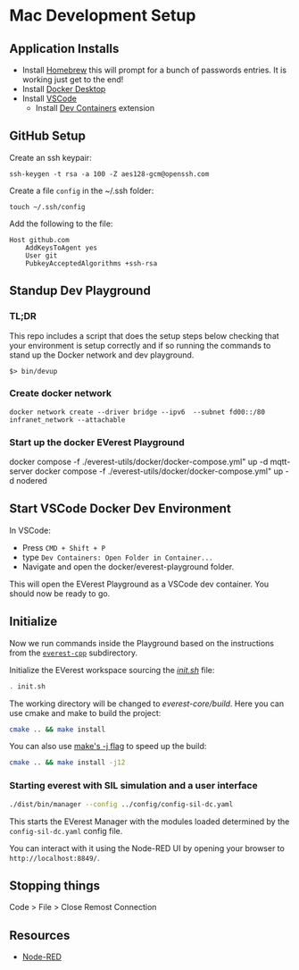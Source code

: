 # Mac Development Setup

## Application Installs

* Install [Homebrew](https://brew.sh/) this will prompt for a bunch of passwords entries. It is working just get to the end!
* Install [Docker Desktop](https://docs.docker.com/desktop/install/mac-install/)
* Install [VSCode](https://formulae.brew.sh/cask/visual-studio-code)
    * Install [Dev Containers](https://marketplace.visualstudio.com/items?itemName=ms-vscode-remote.remote-containers) extension

## GitHub Setup

Create an ssh keypair:

```
ssh-keygen -t rsa -a 100 -Z aes128-gcm@openssh.com
```

Create a file `config` in the ~/.ssh folder:

```
touch ~/.ssh/config
```

Add the following to the file:

```
Host github.com
    AddKeysToAgent yes
    User git
    PubkeyAcceptedAlgorithms +ssh-rsa
```

## Standup Dev Playground

### TL;DR

This repo includes a script that does the setup steps below checking that your environment is setup correctly 
and if so running the commands to stand up the Docker network and dev playground.

```shell
$> bin/devup
```

### Create docker network

```
docker network create --driver bridge --ipv6  --subnet fd00::/80 infranet_network --attachable
```

### Start up the docker EVerest Playground

docker compose -f ./everest-utils/docker/docker-compose.yml" up -d mqtt-server 
docker compose -f ./everest-utils/docker/docker-compose.yml" up -d nodered

## Start VSCode Docker Dev Environment

In VSCode:

* Press `CMD + Shift + P`
* type `Dev Containers: Open Folder in Container...`
* Navigate and open the docker/everest-playground folder. 

This will open the EVerest Playground as a VSCode dev container. You should now be ready to go.

## Initialize 

Now we run commands inside the Playground based on the instructions from the [`everest-cpp`](/everest-cpp/README.md)
subdirectory.

Initialize the EVerest workspace sourcing the *[init.sh](./init.sh)* file:

```bash
. init.sh
```

The working directory will be changed to *everest-core/build*. Here you can use cmake and make to build the project:

```bash
cmake .. && make install
```

You can also use [make's -j flag](https://www.gnu.org/software/make/manual/html_node/Parallel.html) to speed up
the build:

```bash
cmake .. && make install -j12
```

### Starting everest with SIL simulation and a user interface

```bash
./dist/bin/manager --config ../config/config-sil-dc.yaml
```

This starts the EVerest Manager with the modules loaded determined by the `config-sil-dc.yaml` config file.

You can interact with it using the Node-RED UI by opening your browser to `http://localhost:8849/`.

## Stopping things

Code > File > Close Remost Connection

## Resources

* [Node-RED](https://nodered.org/)
